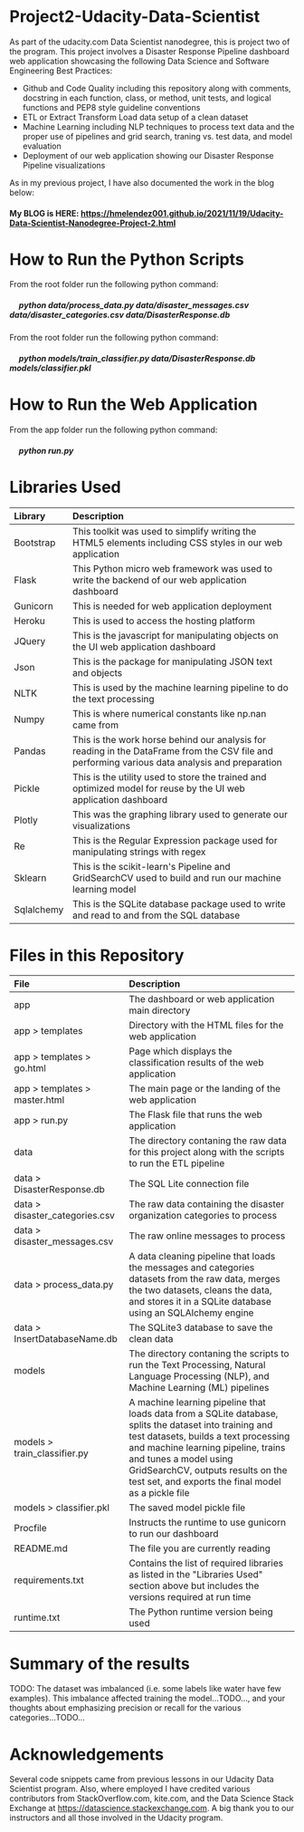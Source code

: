 # Project2-Udacity-Data-Scientist
As part of the udacity.com Data Scientist nanodegree, this is project two of the program. This project involves a Disaster Response Pipeline dashboard web application showcasing the following Data Science and Software Engineering Best Practices:

* Github and Code Quality including this repository along with comments, docstring in each function, class, or method, unit tests, and logical functions and PEP8 style guideline conventions
* ETL or Extract Transform Load data setup of a clean dataset
* Machine Learning including NLP techniques to process text data and the proper use of pipelines and grid search, traning vs. test data, and model evaluation
* Deployment of our web application showing our Disaster Response Pipeline visualizations

As in my previous project, I have also documented the work in the blog below:

#### My BLOG is HERE: https://hmelendez001.github.io/2021/11/19/Udacity-Data-Scientist-Nanodegree-Project-2.html

# How to Run the Python Scripts
From the root folder run the following python command:<p/>
##### &nbsp;&nbsp;&nbsp;&nbsp; python data/process_data.py data/disaster_messages.csv data/disaster_categories.csv data/DisasterResponse.db

From the root folder run the following python command:<p/>
##### &nbsp;&nbsp;&nbsp;&nbsp; python models/train_classifier.py data/DisasterResponse.db models/classifier.pkl

# How to Run the Web Application
From the app folder run the following python command:<p/>
##### &nbsp;&nbsp;&nbsp;&nbsp; python run.py

# Libraries Used
| Library | Description |
| :--- | :--- |
| Bootstrap | This toolkit was used to simplify writing the HTML5 elements including CSS styles in our web application |
| Flask | This Python micro web framework was used to write the backend of our web application dashboard |
| Gunicorn | This is needed for web application deployment |
| Heroku | This is used to access the hosting platform |
| JQuery | This is the javascript for manipulating objects on the UI web application dashboard |
| Json | This is the package for manipulating JSON text and objects |
| NLTK | This is used by the machine learning pipeline to do the text processing |
| Numpy | This is where numerical constants like np.nan came from|
| Pandas | This is the work horse behind our analysis for reading in the DataFrame from the CSV file and performing various data analysis and preparation |
| Pickle | This is the utility used to store the trained and optimized model for reuse by the UI web application dashboard |
| Plotly | This was the graphing library used to generate our visualizations |
| Re | This is the Regular Expression package used for manipulating strings with regex |
| Sklearn | This is the scikit-learn's Pipeline and GridSearchCV used to build and run our machine learning model |
| Sqlalchemy | This is the SQLite database package used to write and read to and from the SQL database |

# Files in this Repository
| File | Description |
| :--- | :--- |
| app | The dashboard or web application main directory |
| app > templates | Directory with the HTML files for the web application |
| app > templates > go.html | Page which displays the classification results of the web application |
| app > templates > master.html | The main page or the landing of the web application |
| app > run.py | The Flask file that runs the web application |
| data | The directory contaning the raw data for this project along with the scripts to run the ETL pipeline |
| data > DisasterResponse.db | The SQL Lite connection file |
| data > disaster_categories.csv | The raw data containing the disaster organization categories to process |
| data > disaster_messages.csv | The raw online messages to process |
| data > process_data.py | A data cleaning pipeline that loads the messages and categories datasets from the raw data, merges the two datasets, cleans the data, and stores it in a SQLite database using an SQLAlchemy engine |
| data > InsertDatabaseName.db | The SQLite3 database to save the clean data |
| models | The directory contaning the scripts to run the Text Processing, Natural Language Processing (NLP), and Machine Learning (ML) pipelines |
| models > train_classifier.py | A machine learning pipeline that loads data from a SQLite database, splits the dataset into training and test datasets, builds a text processing and machine learning pipeline, trains and tunes a model using GridSearchCV, outputs results on the test set, and exports the final model as a pickle file |
| models > classifier.pkl | The saved model pickle file |
| Procfile | Instructs the runtime to use gunicorn to run our dashboard |
| README.md | The file you are currently reading |
| requirements.txt | Contains the list of required libraries as listed in the "Libraries Used" section above but includes the versions required at run time |
| runtime.txt | The Python runtime version being used |

# Summary of the results
TODO: The dataset was imbalanced (i.e. some labels like water have few examples). This imbalance affected training the model...TODO..., and your thoughts about emphasizing precision or recall for the various categories...TODO...

# Acknowledgements
Several code snippets came from previous lessons in our Udacity Data Scientist program. Also, where employed I have credited various contributors from StackOverflow.com, kite.com, and the Data Science Stack Exchange at https://datascience.stackexchange.com. A big thank you to our instructors and all those involved in the Udacity program.
